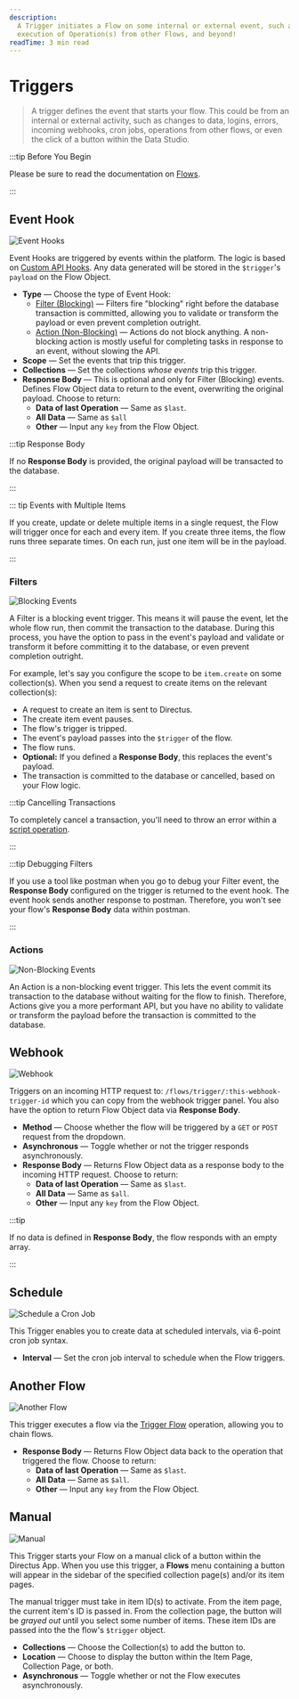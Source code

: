 ```yaml
---
description:
  A Trigger initiates a Flow on some internal or external event, such as an in-app activity, incoming webhook, cron job,
  execution of Operation(s) from other Flows, and beyond!
readTime: 3 min read
---
```


# Triggers

> A trigger defines the event that starts your flow. This could be from an internal or external activity, such as
> changes to data, logins, errors, incoming webhooks, cron jobs, operations from other flows, or even the click of a
> button within the Data Studio.

:::tip Before You Begin

Please be sure to read the documentation on [Flows](/configuration/flows).

:::

## Event Hook

![Event Hooks](https://cdn.directus.io/docs/v9/configuration/flows/triggers/triggers-20220603A/event-hook-20220602A.webp)

Event Hooks are triggered by events within the platform. The logic is based on [Custom API Hooks](/extensions/hooks).
Any data generated will be stored in the `$trigger`'s `payload` on the Flow Object.

- **Type** — Choose the type of Event Hook:
  - [Filter (Blocking)](#filters) — Filters fire "blocking" right before the database transaction is committed, allowing
    you to validate or transform the payload or even prevent completion outright.
  - [Action (Non-Blocking)](#actions) — Actions do not block anything. A non-blocking action is mostly useful for
    completing tasks in response to an event, without slowing the API.
- **Scope** — Set the events that trip this trigger.
- **Collections** — Set the collections _whose events_ trip this trigger.
- **Response Body** — This is optional and only for Filter (Blocking) events. Defines Flow Object data to return to the
  event, overwriting the original payload. Choose to return:
  - **Data of last Operation** — Same as `$last`.
  - **All Data** — Same as `$all`
  - **Other** — Input any `key` from the Flow Object.

:::tip Response Body

If no **Response Body** is provided, the original payload will be transacted to the database.

:::

::: tip Events with Multiple Items

If you create, update or delete multiple items in a single request, the Flow will trigger once for each and every item.
If you create three items, the flow runs three separate times. On each run, just one item will be in the payload.

:::

### Filters

![Blocking Events](image.webp)

A Filter is a blocking event trigger. This means it will pause the event, let the whole flow run, then commit the
transaction to the database. During this process, you have the option to pass in the event's payload and validate or
transform it before committing it to the database, or even prevent completion outright.

For example, let's say you configure the scope to be `item.create` on some collection(s). When you send a request to
create items on the relevant collection(s):

- A request to create an item is sent to Directus.
- The create item event pauses.
- The flow's trigger is tripped.
- The event's payload passes into the `$trigger` of the flow.
- The flow runs.
- **Optional:** If you defined a **Response Body**, this replaces the event's payload.
- The transaction is committed to the database or cancelled, based on your Flow logic.

:::tip Cancelling Transactions

To completely cancel a transaction, you'll need to throw an error within a
[script operation](/configuration/flows/operations.md#script).

:::

:::tip Debugging Filters

If you use a tool like postman when you go to debug your Filter event, the **Response Body** configured on the trigger
is returned to the event hook. The event hook sends another response to postman. Therefore, you won't see your flow's
**Response Body** data within postman.

:::

### Actions

![Non-Blocking Events](image.webp)

An Action is a non-blocking event trigger. This lets the event commit its transaction to the database without waiting
for the flow to finish. Therefore, Actions give you a more performant API, but you have no ability to validate or
transform the payload before the transaction is committed to the database.

## Webhook

![Webhook](https://cdn.directus.io/docs/v9/configuration/flows/triggers/triggers-20220603A/webhook-20220602A.webp)

Triggers on an incoming HTTP request to: `/flows/trigger/:this-webhook-trigger-id` which you can copy from the webhook
trigger panel. You also have the option to return Flow Object data via **Response Body**.

- **Method** — Choose whether the flow will be triggered by a `GET` or `POST` request from the dropdown.
- **Asynchronous** — Toggle whether or not the trigger responds asynchronously.
- **Response Body** — Returns Flow Object data as a response body to the incoming HTTP request. Choose to return:
  - **Data of last Operation** — Same as `$last`.
  - **All Data** — Same as `$all`.
  - **Other** — Input any `key` from the Flow Object.

:::tip

If no data is defined in **Response Body**, the flow responds with an empty array.

:::

## Schedule

![Schedule a Cron Job](https://cdn.directus.io/docs/v9/configuration/flows/triggers/triggers-20220603A/cron-20220602A.webp)

This Trigger enables you to create data at scheduled intervals, via 6-point cron job syntax.

- **Interval** — Set the cron job interval to schedule when the Flow triggers.

## Another Flow

![Another Flow](https://cdn.directus.io/docs/v9/configuration/flows/triggers/triggers-20220603A/another-flow-20220602A.webp)

This trigger executes a flow via the [Trigger Flow](/configuration/flows/operations#another-flow) operation, allowing
you to chain flows.

- **Response Body** — Returns Flow Object data back to the operation that triggered the flow. Choose to return:
  - **Data of last Operation** — Same as `$last`.
  - **All Data** — Same as `$all`.
  - **Other** — Input any `key` from the Flow Object.

## Manual

![Manual](https://cdn.directus.io/docs/v9/configuration/flows/triggers/triggers-20220603A/manual-20220602A.webp)

This Trigger starts your Flow on a manual click of a button within the Directus App. When you use this trigger, a
**Flows** menu containing a button will appear in the sidebar of the specified collection page(s) and/or its item pages.

The manual trigger must take in item ID(s) to activate. From the item page, the current item's ID is passed in. From the
collection page, the button will be _grayed out_ until you select some number of items. These item IDs are passed into
the the flow's `$trigger` object.

- **Collections** — Choose the Collection(s) to add the button to.
- **Location** — Choose to display the button within the Item Page, Collection Page, or both.
- **Asynchronous** — Toggle whether or not the Flow executes asynchronously.
